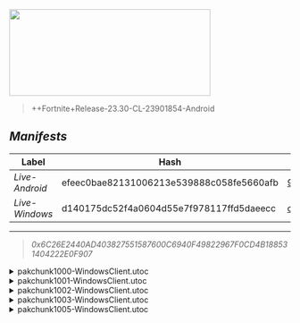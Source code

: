 <div style="pointer-events: none">
  <img style="pointer-events: none" src="https://raw.githubusercontent.com/Tectors/Archive/master/source/dependents/gen.24.20.svg" width="360" height="155">
<div>

 >  
  
  > ++Fortnite+Release-23.30-CL-23901854-Android

## *Manifests*
| Label | Hash | Route |
| - | - | - |
| *Live-Android* | efeec0bae82131006213e539888c058fe5660afb | [94q-LE7lSdyaGpEBCUyYocEhcIVm2g](https://github.com/Tectors/Archive/blob/master/manifests/94q-LE7lSdyaGpEBCUyYocEhcIVm2g.manifest) |
| *Live-Windows* | d140175dc52f4a0604d55e7f978117ffd5daeecc | [ois5wAXb8Ey7DnuQCE6Bov2JuNamNg](https://github.com/Tectors/Archive/blob/master/manifests/ois5wAXb8Ey7DnuQCE6Bov2JuNamNg.manifest) |

---

> *0x6C26E2440AD403827551587600C6940F49822967F0CD4B188531404222E0F907*

<details>
  <summary>pakchunk1000-WindowsClient.utoc</summary>

 > 
    0x13701D226DD56AF560EC5C0AEC704416BE9EDEC139D8850BEAB6631859BD402A

  <img src="https://raw.githubusercontent.com/Tectors/Archive/master/source/dependents/referred/EID_Nimble.svg" width="100"> 
</details>

<details>
  <summary>pakchunk1001-WindowsClient.utoc</summary>

 > 
    0x898A8EBB6F8CF100C6DF571127C64743B679797A533924C4BD77207C34AA5538

  </details>

<details>
  <summary>pakchunk1002-WindowsClient.utoc</summary>

 > 
    0xD99B5F16A1D1121DAC2AC318376DF25BED9277439234DE421C677FAA55D577B9

  <img src="https://raw.githubusercontent.com/Tectors/Archive/master/source/dependents/referred/Wrap_TigerRootHue.svg" width="100"> <img src="https://raw.githubusercontent.com/Tectors/Archive/master/source/dependents/referred/Spray_TigerRootQuest2.svg" width="100"> <img src="https://raw.githubusercontent.com/Tectors/Archive/master/source/dependents/referred/Spray_TigerRootQuest.svg" width="100"> <img src="https://raw.githubusercontent.com/Tectors/Archive/master/source/dependents/referred/Pickaxe_TigerRootHype.svg" width="100"> <img src="https://raw.githubusercontent.com/Tectors/Archive/master/source/dependents/referred/Pickaxe_TigerRootFame.svg" width="100"> <img src="https://raw.githubusercontent.com/Tectors/Archive/master/source/dependents/referred/MusicPack_177_TigerRootQuest.svg" width="100"> <img src="https://raw.githubusercontent.com/Tectors/Archive/master/source/dependents/referred/LoadingScreen_TigerRoot.svg" width="100"> <img src="https://raw.githubusercontent.com/Tectors/Archive/master/source/dependents/referred/Emoji_S24_TigerRootQuest2.svg" width="100"> <img src="https://raw.githubusercontent.com/Tectors/Archive/master/source/dependents/referred/Emoji_S24_TigerRootQuest.svg" width="100"> <img src="https://raw.githubusercontent.com/Tectors/Archive/master/source/dependents/referred/Character_TigerRootHype.svg" width="100"> <img src="https://raw.githubusercontent.com/Tectors/Archive/master/source/dependents/referred/Character_TigerRootFame.svg" width="100"> <img src="https://raw.githubusercontent.com/Tectors/Archive/master/source/dependents/referred/Backpack_TigerRootHype.svg" width="100"> <img src="https://raw.githubusercontent.com/Tectors/Archive/master/source/dependents/referred/Backpack_TigerRootFame.svg" width="100"> 
</details>

<details>
  <summary>pakchunk1003-WindowsClient.utoc</summary>

 > 
    0x2C7EFA1415A0DE19163C380E99771163F603DF737FE84E2A431A8A52F229D280

  </details>

<details>
  <summary>pakchunk1005-WindowsClient.utoc</summary>

 > 
    0xCE40528117ED504741DDDA9A7A52F0685231C95BF70300DB75CC1CE61B20FBE9

  <img src="https://raw.githubusercontent.com/Tectors/Archive/master/source/dependents/referred/EID_DoubleTake.svg" width="100"> 
</details>

